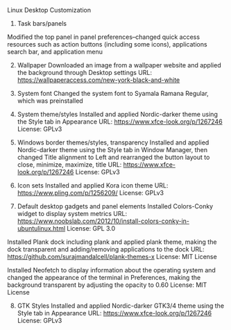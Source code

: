 Linux Desktop Customization

1. Task bars/panels

Modified the top panel in panel preferences–changed quick access resources such as action buttons (including some icons), applications search bar, and application menu

2. Wallpaper
Downloaded an image from a wallpaper website and applied the background through Desktop settings
URL: https://wallpaperaccess.com/new-york-black-and-white 

3. System font
Changed the system font to Syamala Ramana Regular, which was preinstalled

4. System theme/styles
Installed and applied Nordic-darker  theme using the Style tab in Appearance
URL: https://www.xfce-look.org/p/1267246
License: GPLv3

5. Windows border themes/styles, transparency
Installed and applied Nordic-darker theme using the Style tab in Window Manager, then changed Title alignment to Left and rearranged the button layout to close, minimize, maximize, title
URL: https://www.xfce-look.org/p/1267246
License: GPLv3

6. Icon sets
Installed and applied Kora icon theme
URL: https://www.pling.com/p/1256209/
License: GPLv3

7. Default desktop gadgets and panel elements
Installed Colors-Conky widget to display system metrics
URL: https://www.noobslab.com/2012/10/install-colors-conky-in-ubuntulinux.html 
License: GPL 3.0

Installed Plank dock including plank and applied plank theme, making the dock transparent and adding/removing applications to the dock
URL: https://github.com/surajmandalcell/plank-themes-x 
License: MIT License

Installed Neofetch to display information about the operating system and changed the appearance of the terminal in Preferences, making the background transparent by adjusting the opacity to 0.60
License: MIT License

8. GTK Styles
Installed and applied Nordic-darker GTK3/4 theme using the Style tab in Appearance
URL: https://www.xfce-look.org/p/1267246
License: GPLv3